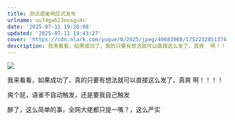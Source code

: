 ```yaml
---
title: 测试语雀响应式发布
urlname: uu74gw623eosgu4c
date: '2025-07-11 19:20:08'
updated: '2025-07-11 19:43:27'
cover: 'https://cdn.nlark.com/yuque/0/2025/jpeg/40683968/1752232851374-dcb465ef-1635-46d4-a2ca-79524c56a581.jpeg'
description: 我来看看，如果成功了，真的只要有想法就可以直接这么发了，真爽  啊！！！！爽个屁，语雀不自动触发，还是要我自己触发醉了，这么简单的事，全网大佬都只提一嘴？，这么严实
---
```

![](https://cdn.jsdmirror.com/gh/iosxx/blog@posts/img/070eeea6b7149caaecfb904973361b17.jpeg)

我来看看，如果成功了，真的只要有想法就可以直接这么发了，真爽  啊！！！！

爽个屁，语雀不自动触发，还是要我自己触发

醉了，这么简单的事，全网大佬都只提一嘴？，这么严实

